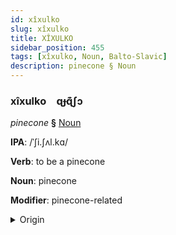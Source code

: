 ```yaml
---
id: xîxulko
slug: xîxulko
title: XÎXULKO
sidebar_position: 455
tags: [xîxulko, Noun, Balto-Slavic]
description: pinecone § Noun
---
```


### xîxulko&emsp;<span kind="abugida">ɋɟɋ͊ʃɔ</span>

*pinecone* **§** [Noun](../../tags/Noun)

**IPA**: /ˈʃi.ʃʌl.kɑ/

**Verb**: to be a pinecone

**Noun**: pinecone

**Modifier**: pinecone-related

<details>
    <summary>Origin</summary>
    Macedonian шишарка šišarka [ˈʃiʃarka]<br/>
    <em>Balto-Slavic Language Family</em>
</details>